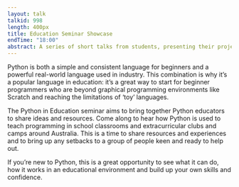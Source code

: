 ```yaml
---
layout: talk
talkid: 998
length: 400px
title: Education Seminar Showcase
endTime: "18:00"
abstract: A series of short talks from students, presenting their projects. 
---
```


Python is both a simple and consistent language for beginners and a powerful real-world language used in industry. This combination is why it’s a popular language in education: it’s a great way to start for beginner programmers who are beyond graphical programming environments like Scratch and reaching the limitations of ‘toy’ languages.

The Python in Education seminar aims to bring together Python educators to share ideas and resources. Come along to hear how Python is used to teach programming in school classrooms and extracurricular clubs and camps around Australia. This is a time to share resources and experiences and to bring up any setbacks to a group of people keen and ready to help out.

If you’re new to Python, this is a great opportunity to see what it can do, how it works in an educational environment and build up your own skills and confidence.
